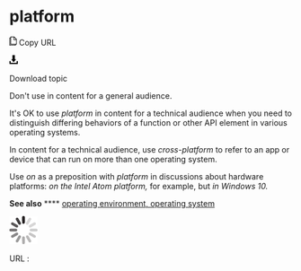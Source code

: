 # platform

![Copy URL](media/platform/Copy.png)
Copy URL

![Download](media/platform/Download.png)

Download topic

Don't use in content for a general audience.

It's OK to use *platform*
in content for a technical audience when you need to distinguish
differing behaviors of a function or other API element in various
operating systems.

In content for a technical audience, use *cross-platform* to refer to an app or device that can run on more than one operating system.

Use *on* as a preposition with *platform* in discussions about hardware platforms: *on the Intel Atom platform,* for example, but *in Windows 10.*

**See also** **** [operating environment, operating system](https://worldready.cloudapp.net/Styleguide/Read?id=2700&topicid=35538)

![In progress](media/platform/activity-large.gif)

URL :
